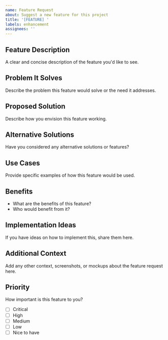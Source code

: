 ```yaml
---
name: Feature Request
about: Suggest a new feature for this project
title: '[FEATURE] '
labels: enhancement
assignees: ''
---
```


## Feature Description
A clear and concise description of the feature you'd like to see.

## Problem It Solves
Describe the problem this feature would solve or the need it addresses.

## Proposed Solution
Describe how you envision this feature working.

## Alternative Solutions
Have you considered any alternative solutions or features?

## Use Cases
Provide specific examples of how this feature would be used.

## Benefits
- What are the benefits of this feature?
- Who would benefit from it?

## Implementation Ideas
If you have ideas on how to implement this, share them here.

## Additional Context
Add any other context, screenshots, or mockups about the feature request here.

## Priority
How important is this feature to you?
- [ ] Critical
- [ ] High
- [ ] Medium
- [ ] Low
- [ ] Nice to have
